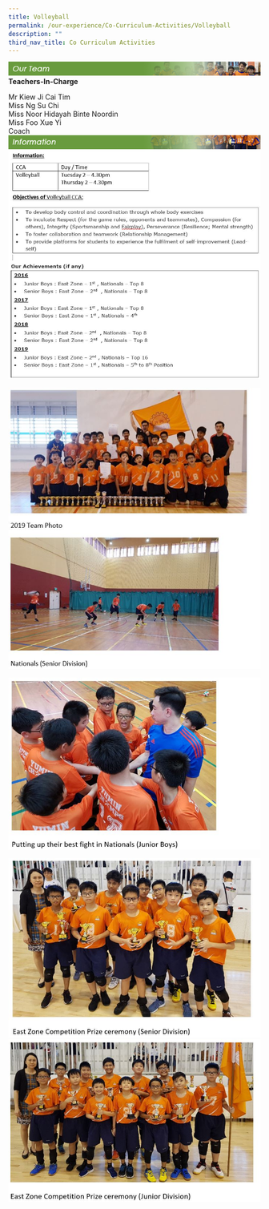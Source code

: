 ```yaml
---
title: Volleyball
permalink: /our-experience/Co-Curriculum-Activities/Volleyball
description: ""
third_nav_title: Co Curriculum Activities
---
```

![](/images/ourteam_volleyball.png)
**Teachers-In-Charge**  
  
Mr Kiew Ji Cai Tim  
Miss Ng Su Chi  
Miss Noor Hidayah Binte Noordin  
Miss Foo Xue Yi  
Coach
![](/images/information_volleyball.png)
![](/images/Volleyball2020a.jpeg)

![](/images/Volleyball2020b.jpeg)

![](/images/Volleyball2020c.jpeg)

![](/images/Volleyball2020d.jpeg)
![](/images/Volleyball2020e.jpeg)
